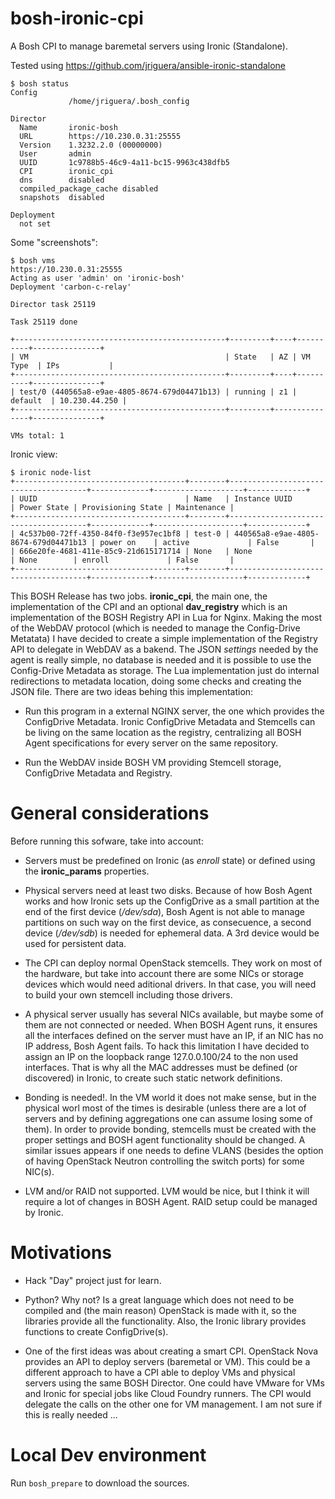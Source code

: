 # bosh-ironic-cpi

A Bosh CPI to manage baremetal servers using Ironic (Standalone).

Tested using https://github.com/jriguera/ansible-ironic-standalone


```
$ bosh status
Config
             /home/jriguera/.bosh_config

Director
  Name       ironic-bosh
  URL        https://10.230.0.31:25555
  Version    1.3232.2.0 (00000000)
  User       admin
  UUID       1c9788b5-46c9-4a11-bc15-9963c438dfb5
  CPI        ironic_cpi
  dns        disabled
  compiled_package_cache disabled
  snapshots  disabled

Deployment
  not set

```


Some "screenshots":

```
$ bosh vms
https://10.230.0.31:25555
Acting as user 'admin' on 'ironic-bosh'
Deployment 'carbon-c-relay'

Director task 25119

Task 25119 done

+-----------------------------------------------+---------+----+----------+---------------+
| VM                                            | State   | AZ | VM Type  | IPs           |
+-----------------------------------------------+---------+----+----------+---------------+
| test/0 (440565a8-e9ae-4805-8674-679d04471b13) | running | z1 | default  | 10.230.44.250 |
+-----------------------------------------------+---------+---------------+---------------+

VMs total: 1

```

Ironic view:

```
$ ironic node-list
+--------------------------------------+--------+--------------------------------------+-------------+--------------------+-------------+
| UUID                                 | Name   | Instance UUID                        | Power State | Provisioning State | Maintenance |
+--------------------------------------+--------+--------------------------------------+-------------+--------------------+-------------+
| 4c537b00-72ff-4350-84f0-f3e957ec1bf8 | test-0 | 440565a8-e9ae-4805-8674-679d04471b13 | power on    | active             | False       |
| 666e20fe-4681-411e-85c9-21d615171714 | None   | None                                 | None        | enroll             | False       |
+--------------------------------------+--------+--------------------------------------+-------------+--------------------+-------------+

```


This BOSH Release has two jobs. **ironic_cpi**, the main one, the implementation of the CPI 
and an optional **dav_registry** which is an implementation of the BOSH Registry API in Lua 
for Nginx. Making the most of the WebDAV protocol (which is needed to manage the Config-Drive 
Metatata) I have decided to create a simple implementation of the Registry API to delegate 
in WebDAV as a bakend. The JSON *settings* needed by the agent is really simple, no database 
is needed and it is possible to use the Config-Drive Metadata as storage. The Lua 
implementation just do internal redirections to metadata location, doing some checks and 
creating the JSON file. There are two ideas behing this implementation:

  * Run this program in a external NGINX server, the one which provides the ConfigDrive Metadata. 
  Ironic ConfigDrive Metadata and Stemcells can be living on the same location as the registry,
  centralizing all BOSH Agent specifications for every server on the same repository.

  * Run the WebDAV inside BOSH VM providing Stemcell storage, ConfigDrive Metadata and Registry.



# General considerations

Before running this sofware, take into account:


* Servers must be predefined on Ironic (as *enroll* state) or defined using the **ironic_params**
properties.

* Physical servers need at least two disks. Because of how Bosh Agent works and how Ironic sets 
up the ConfigDrive as a small partition at the end of the first device (*/dev/sda*), Bosh Agent 
is not able to manage partitions on such way on the first device, as consecuence, a second 
device (*/dev/sdb*) is needed for ephemeral data. A 3rd device would be used for persistent data.

* The CPI can deploy normal OpenStack stemcells. They work on most of the hardware, but take into 
account there are some NICs or storage devices which would need aditional drivers. In that case, 
you will need to build your own stemcell including those drivers.

* A physical server usually has several NICs available, but maybe some of them are not connected 
or needed. When BOSH Agent runs, it ensures all the interfaces defined on the server must have an IP,
if an NIC has no IP address, Bosh Agent fails. To hack this limitation I have decided to assign 
an IP on the loopback range 127.0.0.100/24 to the non used interfaces. That is why all the MAC 
addresses must be defined (or discovered) in Ironic, to create such static network definitions.

* Bonding is needed!. In the VM world it does not make sense, but in the physical worl most of
the times is desirable (unless there are a lot of servers and by defining aggregations one 
can assume losing some of them). In order to provide bonding, stemcells must be created with
the proper settings and BOSH agent functionality should be changed. A similar issues appears
if one needs to define VLANS (besides the option of having OpenStack Neutron controlling the
switch ports) for some NIC(s).

* LVM and/or RAID not supported. LVM would be nice, but I think it will require a lot of 
changes in BOSH Agent. RAID setup could be managed by Ironic.



# Motivations

* Hack "Day" project just for learn.

* Python? Why not? Is a great language which does not need to be compiled and (the main reason) 
OpenStack is made with it, so the libraries provide all the functionality. Also, the Ironic 
library provides functions to create ConfigDrive(s).

* One of the first ideas was about creating a smart CPI. OpenStack Nova provides an API to 
deploy servers (baremetal or VM). This could be a different approach to have a CPI able to 
deploy VMs and physical servers using the same BOSH Director. One could have VMware for VMs 
and Ironic for special jobs like Cloud Foundry runners. The CPI would delegate the calls on
the other one for VM management. I am not sure if this is really needed ...



# Local Dev environment

Run `bosh_prepare` to download the sources.
